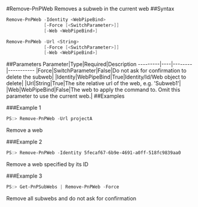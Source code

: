 #Remove-PnPWeb
Removes a subweb in the current web
##Syntax
```powershell
Remove-PnPWeb -Identity <WebPipeBind>
              [-Force [<SwitchParameter>]]
              [-Web <WebPipeBind>]
```


```powershell
Remove-PnPWeb -Url <String>
              [-Force [<SwitchParameter>]]
              [-Web <WebPipeBind>]
```


##Parameters
Parameter|Type|Required|Description
---------|----|--------|-----------
|Force|SwitchParameter|False|Do not ask for confirmation to delete the subweb|
|Identity|WebPipeBind|True|Identity/Id/Web object to delete|
|Url|String|True|The site relative url of the web, e.g. 'Subweb1'|
|Web|WebPipeBind|False|The web to apply the command to. Omit this parameter to use the current web.|
##Examples

###Example 1
```powershell
PS:> Remove-PnPWeb -Url projectA
```
Remove a web

###Example 2
```powershell
PS:> Remove-PnPWeb -Identity 5fecaf67-6b9e-4691-a0ff-518fc9839aa0
```
Remove a web specified by its ID

###Example 3
```powershell
PS:> Get-PnPSubWebs | Remove-PnPWeb -Force
```
Remove all subwebs and do not ask for confirmation
